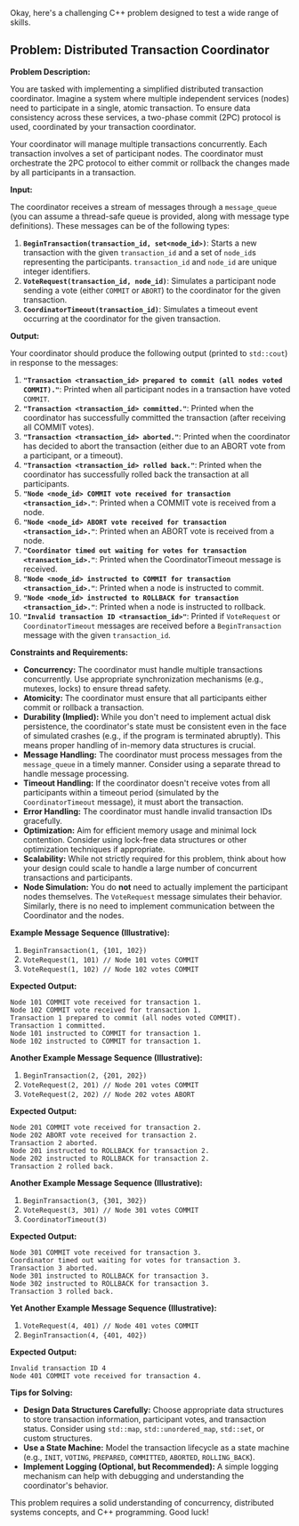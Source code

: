 Okay, here's a challenging C++ problem designed to test a wide range of skills.

## Problem: Distributed Transaction Coordinator

**Problem Description:**

You are tasked with implementing a simplified distributed transaction coordinator.  Imagine a system where multiple independent services (nodes) need to participate in a single, atomic transaction.  To ensure data consistency across these services, a two-phase commit (2PC) protocol is used, coordinated by your transaction coordinator.

Your coordinator will manage multiple transactions concurrently.  Each transaction involves a set of participant nodes.  The coordinator must orchestrate the 2PC protocol to either commit or rollback the changes made by all participants in a transaction.

**Input:**

The coordinator receives a stream of messages through a `message_queue` (you can assume a thread-safe queue is provided, along with message type definitions).  These messages can be of the following types:

1.  **`BeginTransaction(transaction_id, set<node_id>)`**: Starts a new transaction with the given `transaction_id` and a set of `node_id`s representing the participants.  `transaction_id` and `node_id` are unique integer identifiers.
2.  **`VoteRequest(transaction_id, node_id)`**:  Simulates a participant node sending a vote (either `COMMIT` or `ABORT`) to the coordinator for the given transaction.
3.  **`CoordinatorTimeout(transaction_id)`**: Simulates a timeout event occurring at the coordinator for the given transaction.

**Output:**

Your coordinator should produce the following output (printed to `std::cout`) in response to the messages:

1.  **`"Transaction <transaction_id> prepared to commit (all nodes voted COMMIT)."`**: Printed when all participant nodes in a transaction have voted `COMMIT`.
2.  **`"Transaction <transaction_id> committed."`**:  Printed when the coordinator has successfully committed the transaction (after receiving all COMMIT votes).
3.  **`"Transaction <transaction_id> aborted."`**: Printed when the coordinator has decided to abort the transaction (either due to an ABORT vote from a participant, or a timeout).
4.  **`"Transaction <transaction_id> rolled back."`**:  Printed when the coordinator has successfully rolled back the transaction at all participants.
5.  **`"Node <node_id> COMMIT vote received for transaction <transaction_id>."`**: Printed when a COMMIT vote is received from a node.
6.  **`"Node <node_id> ABORT vote received for transaction <transaction_id>."`**: Printed when an ABORT vote is received from a node.
7.  **`"Coordinator timed out waiting for votes for transaction <transaction_id>."`**: Printed when the CoordinatorTimeout message is received.
8.  **`"Node <node_id> instructed to COMMIT for transaction <transaction_id>."`**: Printed when a node is instructed to commit.
9.  **`"Node <node_id> instructed to ROLLBACK for transaction <transaction_id>."`**: Printed when a node is instructed to rollback.
10. **`"Invalid transaction ID <transaction_id>"`**: Printed if `VoteRequest` or `CoordinatorTimeout` messages are received before a `BeginTransaction` message with the given `transaction_id`.

**Constraints and Requirements:**

*   **Concurrency:** The coordinator must handle multiple transactions concurrently.  Use appropriate synchronization mechanisms (e.g., mutexes, locks) to ensure thread safety.
*   **Atomicity:**  The coordinator must ensure that all participants either commit or rollback a transaction.
*   **Durability (Implied):** While you don't need to implement actual disk persistence, the coordinator's state must be consistent even in the face of simulated crashes (e.g., if the program is terminated abruptly).  This means proper handling of in-memory data structures is crucial.
*   **Message Handling:** The coordinator must process messages from the `message_queue` in a timely manner.  Consider using a separate thread to handle message processing.
*   **Timeout Handling:** If the coordinator doesn't receive votes from all participants within a timeout period (simulated by the `CoordinatorTimeout` message), it must abort the transaction.
*   **Error Handling:** The coordinator must handle invalid transaction IDs gracefully.
*   **Optimization:** Aim for efficient memory usage and minimal lock contention.  Consider using lock-free data structures or other optimization techniques if appropriate.
*   **Scalability:** While not strictly required for this problem, think about how your design could scale to handle a large number of concurrent transactions and participants.
*   **Node Simulation:** You do **not** need to actually implement the participant nodes themselves. The `VoteRequest` message simulates their behavior. Similarly, there is no need to implement communication between the Coordinator and the nodes.

**Example Message Sequence (Illustrative):**

1.  `BeginTransaction(1, {101, 102})`
2.  `VoteRequest(1, 101) // Node 101 votes COMMIT`
3.  `VoteRequest(1, 102) // Node 102 votes COMMIT`

**Expected Output:**

```
Node 101 COMMIT vote received for transaction 1.
Node 102 COMMIT vote received for transaction 1.
Transaction 1 prepared to commit (all nodes voted COMMIT).
Transaction 1 committed.
Node 101 instructed to COMMIT for transaction 1.
Node 102 instructed to COMMIT for transaction 1.
```

**Another Example Message Sequence (Illustrative):**

1. `BeginTransaction(2, {201, 202})`
2. `VoteRequest(2, 201) // Node 201 votes COMMIT`
3. `VoteRequest(2, 202) // Node 202 votes ABORT`

**Expected Output:**

```
Node 201 COMMIT vote received for transaction 2.
Node 202 ABORT vote received for transaction 2.
Transaction 2 aborted.
Node 201 instructed to ROLLBACK for transaction 2.
Node 202 instructed to ROLLBACK for transaction 2.
Transaction 2 rolled back.
```

**Another Example Message Sequence (Illustrative):**

1. `BeginTransaction(3, {301, 302})`
2. `VoteRequest(3, 301) // Node 301 votes COMMIT`
3. `CoordinatorTimeout(3)`

**Expected Output:**

```
Node 301 COMMIT vote received for transaction 3.
Coordinator timed out waiting for votes for transaction 3.
Transaction 3 aborted.
Node 301 instructed to ROLLBACK for transaction 3.
Node 302 instructed to ROLLBACK for transaction 3.
Transaction 3 rolled back.
```

**Yet Another Example Message Sequence (Illustrative):**

1. `VoteRequest(4, 401) // Node 401 votes COMMIT`
2. `BeginTransaction(4, {401, 402})`

**Expected Output:**

```
Invalid transaction ID 4
Node 401 COMMIT vote received for transaction 4.
```

**Tips for Solving:**

*   **Design Data Structures Carefully:** Choose appropriate data structures to store transaction information, participant votes, and transaction status.  Consider using `std::map`, `std::unordered_map`, `std::set`, or custom structures.
*   **Use a State Machine:**  Model the transaction lifecycle as a state machine (e.g., `INIT`, `VOTING`, `PREPARED`, `COMMITTED`, `ABORTED`, `ROLLING_BACK`).
*   **Implement Logging (Optional, but Recommended):**  A simple logging mechanism can help with debugging and understanding the coordinator's behavior.

This problem requires a solid understanding of concurrency, distributed systems concepts, and C++ programming. Good luck!
